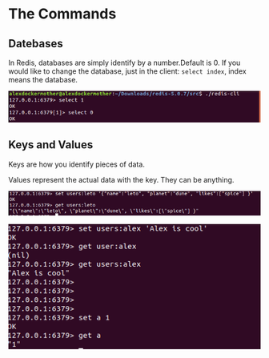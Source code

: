 # The Commands

## Datebases

In Redis, databases are simply identify by a number.Default is 0.
If you would like to change the database, just in the client: `select index`, index means the database.

![example1](pictures/select_database.png)

## Keys and Values

Keys are how you identify pieces of data.

Values represent the actual data with the key. They can be anything.

![example2](pictures/simpleKeyValue.png)

![example3](pictures/otherSimpleKeyValue.png)
